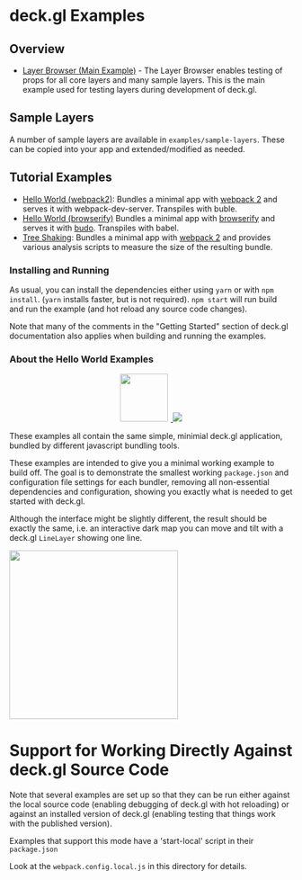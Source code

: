 # deck.gl Examples

## Overview

* [Layer Browser (Main Example)](./layer-browser/README.md) - The Layer Browser
  enables testing of props for all core layers and many sample layers.
  This is the main example used for testing layers during development of deck.gl.


## Sample Layers

A number of sample layers are available in `examples/sample-layers`. These can
be copied into your app and extended/modified as needed.


## Tutorial Examples

* [Hello World (webpack2)](./hello-world-webpack2/README.md): Bundles a minimal app with
  [webpack 2](https://github.com/webpack/webpack) and serves it with webpack-dev-server.
  Transpiles with buble.
* [Hello World (browserify)](./hello-world-browserify/README.md) Bundles a minimal app with
  [browserify](https://github.com/substack/node-browserify) and serves it with
  [budo](https://github.com/mattdesl/budo).
  Transpiles with babel.
* [Tree Shaking](./tree-shaking/README.md): Bundles a minimal app with
  [webpack 2](https://github.com/webpack/webpack) and provides various
  analysis scripts to measure the size of the resulting bundle.


### Installing and Running

As usual, you can install the dependencies either using `yarn` or with `npm install`.
(`yarn` installs faster, but is not required). `npm start` will run build and
run the example (and hot reload any source code changes).

Note that many of the comments in the "Getting Started" section of deck.gl
documentation also applies when building and running the examples.


### About the Hello World Examples

<div align="center">
  <a href="./webpack">
    <img height=85 src="https://cdn.pbrd.co/images/55RnpX6a3.png" style="margin-right:5;" />
  </a>
  <a href="./browserify">
    <img src="https://cdn.pbrd.co/images/vAmSmehU.png" />
  </a>
</div>

These examples all contain the same simple, minimial deck.gl application,
bundled by different javascript bundling tools.

These examples are intended to give you a minimal working example to build off.
The goal is to demonstrate the smallest working `package.json`
and configuration file settings for each bundler, removing all non-essential
dependencies and configuration, showing you exactly what is needed to get
started with deck.gl.

Although the interface might be slightly different, the result should be
exactly the same, i.e. an interactive dark map you can move and tilt with a
deck.gl `LineLayer` showing one line.

<img src="https://cdn.pbrd.co/images/53pkY8pz1.png" width="300" />


# Support for Working Directly Against deck.gl Source Code

Note that several examples are set up so that they can be run either
against the local source code (enabling debugging of deck.gl with hot reloading)
or against an installed version of deck.gl (enabling testing that things work
with the published version).

Examples that support this mode have a 'start-local' script in their
`package.json`

Look at the `webpack.config.local.js` in this directory for details.
